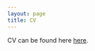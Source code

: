```yaml
---
layout: page
title: CV
---
```


<div id="cv-section">

<p class="cv-text">
<!--<span class="fa fa-briefcase about-icon"></span> -->
 CV can be found here <a target="_blank" href="https://drive.google.com/file/d/1t-C2rjF3UE0k-ubE1MJt6p4XsVJP6knH/view?usp=drive_link">here</a>.
 </p>

<br>
